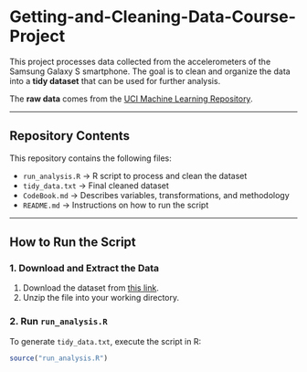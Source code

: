 # Getting-and-Cleaning-Data-Course-Project
This project processes data collected from the accelerometers of the Samsung Galaxy S smartphone. The goal is to clean and organize the data into a **tidy dataset** that can be used for further analysis.

The **raw data** comes from the [UCI Machine Learning Repository](http://archive.ics.uci.edu/ml/datasets/Human+Activity+Recognition+Using+Smartphones).

---

## **Repository Contents**  
This repository contains the following files:  

- `run_analysis.R` → R script to process and clean the dataset  
- `tidy_data.txt` → Final cleaned dataset  
- `CodeBook.md` → Describes variables, transformations, and methodology  
- `README.md` → Instructions on how to run the script  

---

## **How to Run the Script**  
### **1. Download and Extract the Data**  
1. Download the dataset from [this link](https://d396qusza40orc.cloudfront.net/getdata%2Fprojectfiles%2FUCI%20HAR%20Dataset.zip).  
2. Unzip the file into your working directory.  

### **2. Run `run_analysis.R`**  
To generate `tidy_data.txt`, execute the script in R:

```r
source("run_analysis.R")
